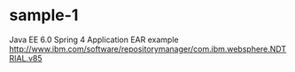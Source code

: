 # sample-1
Java EE 6.0 Spring 4 Application EAR example
http://www.ibm.com/software/repositorymanager/com.ibm.websphere.NDTRIAL.v85
